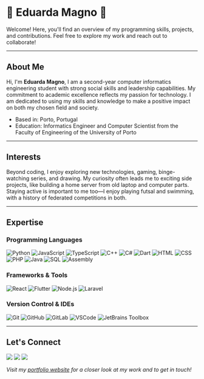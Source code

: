 # 🌸 Eduarda Magno 🌸

Welcome! Here, you'll find an overview of my programming skills, projects, and contributions. Feel free to explore my work and reach out to collaborate!

---

## About Me

Hi, I'm **Eduarda Magno**, I am a second-year computer informatics engineering student with strong social skills and leadership capabilities. My commitment to academic excellence reflects my passion for technology. I am dedicated to using my skills and knowledge to make a positive impact on both my chosen field and society.

- Based in: Porto, Portugal
- Education: Informatics Engineer and Computer Scientist from the Faculty of Engineering of the University of Porto

---

## Interests

Beyond coding, I enjoy exploring new technologies, gaming, binge-watching series, and drawing. My curiosity often leads me to exciting side projects, like building a home server from old laptop and computer parts. Staying active is important to me too—I enjoy playing futsal and swimming, with a history of federated competitions in both.

---

## Expertise

### Programming Languages
<p align="left">
  <img src="https://img.shields.io/badge/Python-pink?style=for-the-badge&logo=python" alt="Python">
  <img src="https://img.shields.io/badge/JavaScript-pink?style=for-the-badge&logo=javascript" alt="JavaScript">
  <img src="https://img.shields.io/badge/TypeScript-pink?style=for-the-badge&logo=typescript" alt="TypeScript">
  <img src="https://img.shields.io/badge/C++-pink?style=for-the-badge&logo=cplusplus" alt="C++">
  <img src="https://img.shields.io/badge/C%23-pink?style=for-the-badge&logo=csharp" alt="C#">
  <img src="https://img.shields.io/badge/Dart-pink?style=for-the-badge&logo=dart" alt="Dart">
  <img src="https://img.shields.io/badge/HTML-pink?style=for-the-badge&logo=html5" alt="HTML">
  <img src="https://img.shields.io/badge/CSS-pink?style=for-the-badge&logo=css3" alt="CSS">
  <img src="https://img.shields.io/badge/PHP-pink?style=for-the-badge&logo=php" alt="PHP">
  <img src="https://img.shields.io/badge/Java-pink?style=for-the-badge&logo=java" alt="Java">
  <img src="https://img.shields.io/badge/SQL-pink?style=for-the-badge&logo=postgresql" alt="SQL">
  <img src="https://img.shields.io/badge/Assembly-lightpink?style=for-the-badge" alt="Assembly">
</p>

### Frameworks & Tools
<p align="left">
  <img src="https://img.shields.io/badge/React-pink?style=for-the-badge&logo=react" alt="React">
  <img src="https://img.shields.io/badge/Flutter-pink?style=for-the-badge&logo=flutter" alt="Flutter">
  <img src="https://img.shields.io/badge/Node.js-pink?style=for-the-badge&logo=nodedotjs" alt="Node.js">
  <img src="https://img.shields.io/badge/Laravel-pink?style=for-the-badge&logo=laravel" alt="Laravel">
</p>

### Version Control & IDEs
<p align="left">
  <img src="https://img.shields.io/badge/Git-pink?style=for-the-badge&logo=git" alt="Git">
  <img src="https://img.shields.io/badge/GitHub-pink?style=for-the-badge&logo=github" alt="GitHub">
  <img src="https://img.shields.io/badge/GitLab-pink?style=for-the-badge&logo=gitlab" alt="GitLab">
  <img src="https://img.shields.io/badge/VSCode-pink?style=for-the-badge&logo=visualstudiocode" alt="VSCode">
  <img src="https://img.shields.io/badge/JetBrains_Toolbox-pink?style=for-the-badge&logo=jetbrains" alt="JetBrains Toolbox">
</p>

---

## Let's Connect

<p align="left">
  <a href="https://eduardagmagno.com"><img src="https://img.shields.io/badge/Website-pink?style=for-the-badge&logo=www"></a>
  <a href="https://www.linkedin.com/in/eduardagmagno/"><img src="https://img.shields.io/badge/LinkedIn-pink?style=for-the-badge&logo=linkedin"></a>
  <a href="mailto:eduarda@magno.com"><img src="https://img.shields.io/badge/Email-pink?style=for-the-badge"></a>
</p>

_Visit my [portfolio website](https://eduardagmagno.com) for a closer look at my work and to get in touch!_

